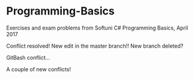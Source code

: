 # Programming-Basics
Exercises and exam problems from Softuni C# Programming Basics, April 2017

Conflict resolved!
New edit in the master branch!!
New branch deleted?


GitBash conflict...

A couple of new conflicts!

